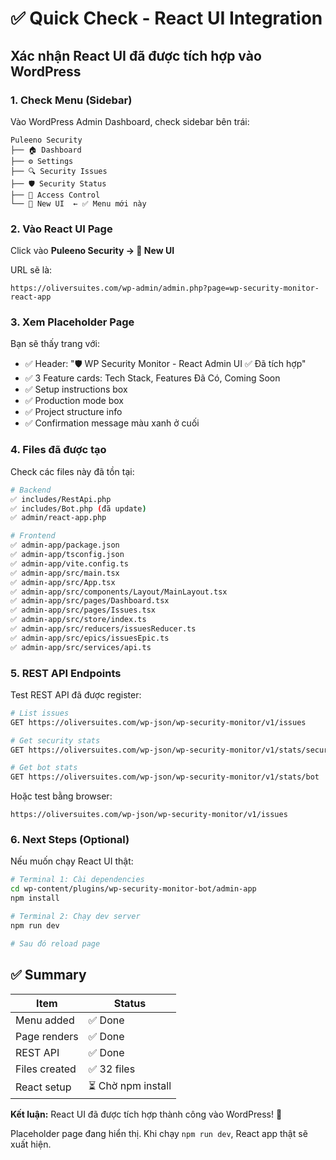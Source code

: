 # ✅ Quick Check - React UI Integration

## Xác nhận React UI đã được tích hợp vào WordPress

### 1. Check Menu (Sidebar)

Vào WordPress Admin Dashboard, check sidebar bên trái:

```
Puleeno Security
├── 🏠 Dashboard
├── ⚙️ Settings
├── 🔍 Security Issues
├── 🛡️ Security Status
├── 🔐 Access Control
└── 🚀 New UI  ← ✅ Menu mới này
```

### 2. Vào React UI Page

Click vào **Puleeno Security → 🚀 New UI**

URL sẽ là:
```
https://oliversuites.com/wp-admin/admin.php?page=wp-security-monitor-react-app
```

### 3. Xem Placeholder Page

Bạn sẽ thấy trang với:

- ✅ Header: "🛡️ WP Security Monitor - React Admin UI ✅ Đã tích hợp"
- ✅ 3 Feature cards: Tech Stack, Features Đã Có, Coming Soon
- ✅ Setup instructions box
- ✅ Production mode box
- ✅ Project structure info
- ✅ Confirmation message màu xanh ở cuối

### 4. Files đã được tạo

Check các files này đã tồn tại:

```bash
# Backend
✅ includes/RestApi.php
✅ includes/Bot.php (đã update)
✅ admin/react-app.php

# Frontend
✅ admin-app/package.json
✅ admin-app/tsconfig.json
✅ admin-app/vite.config.ts
✅ admin-app/src/main.tsx
✅ admin-app/src/App.tsx
✅ admin-app/src/components/Layout/MainLayout.tsx
✅ admin-app/src/pages/Dashboard.tsx
✅ admin-app/src/pages/Issues.tsx
✅ admin-app/src/store/index.ts
✅ admin-app/src/reducers/issuesReducer.ts
✅ admin-app/src/epics/issuesEpic.ts
✅ admin-app/src/services/api.ts
```

### 5. REST API Endpoints

Test REST API đã được register:

```bash
# List issues
GET https://oliversuites.com/wp-json/wp-security-monitor/v1/issues

# Get security stats
GET https://oliversuites.com/wp-json/wp-security-monitor/v1/stats/security

# Get bot stats
GET https://oliversuites.com/wp-json/wp-security-monitor/v1/stats/bot
```

Hoặc test bằng browser:
```
https://oliversuites.com/wp-json/wp-security-monitor/v1/issues
```

### 6. Next Steps (Optional)

Nếu muốn chạy React UI thật:

```bash
# Terminal 1: Cài dependencies
cd wp-content/plugins/wp-security-monitor-bot/admin-app
npm install

# Terminal 2: Chạy dev server
npm run dev

# Sau đó reload page
```

## ✅ Summary

| Item | Status |
|------|--------|
| Menu added | ✅ Done |
| Page renders | ✅ Done |
| REST API | ✅ Done |
| Files created | ✅ 32 files |
| React setup | ⏳ Chờ npm install |

**Kết luận:** React UI đã được tích hợp thành công vào WordPress! 🎉

Placeholder page đang hiển thị. Khi chạy `npm run dev`, React app thật sẽ xuất hiện.

